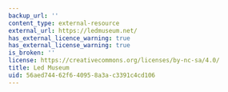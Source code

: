 ```yaml
---
backup_url: ''
content_type: external-resource
external_url: https://ledmuseum.net/
has_external_licence_warning: true
has_external_license_warning: true
is_broken: ''
license: https://creativecommons.org/licenses/by-nc-sa/4.0/
title: Led Museum
uid: 56aed744-62f6-4095-8a3a-c3391c4cd106
---
```

